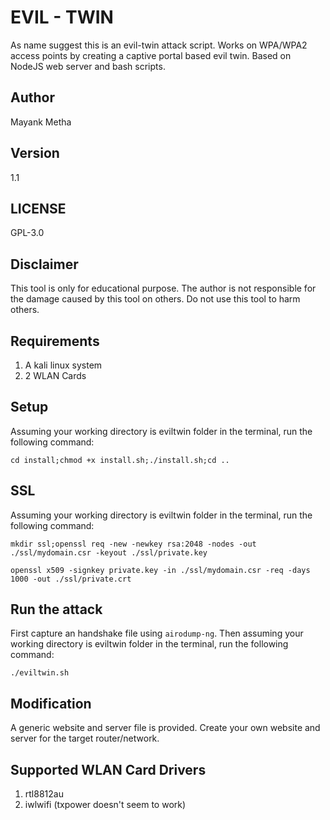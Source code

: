 # EVIL - TWIN

As name suggest this is an evil-twin attack script. Works on WPA/WPA2 access points by creating a captive portal based evil twin. Based on NodeJS web server and bash scripts.

## Author

Mayank Metha

## Version  

1.1

## LICENSE

 GPL-3.0

## Disclaimer
This tool is only for educational purpose. The author is not responsible for the damage caused by this tool on others. Do not use this tool to harm others.

## Requirements

1) A kali linux system
2) 2 WLAN Cards

## Setup

Assuming your working directory is eviltwin folder in the terminal, run the following command:

`cd install;chmod +x install.sh;./install.sh;cd ..`

## SSL

Assuming your working directory is eviltwin folder in the terminal, run the following command:

`mkdir ssl;openssl req -new -newkey rsa:2048 -nodes -out ./ssl/mydomain.csr -keyout ./ssl/private.key`

`openssl x509 -signkey private.key -in ./ssl/mydomain.csr -req -days 1000 -out ./ssl/private.crt`

## Run the attack

First capture an handshake file using `airodump-ng`. Then assuming your working directory is eviltwin folder in the terminal, run the following command:

`./eviltwin.sh`

## Modification

A generic website and server file is provided. Create your own website and server for the target router/network.

## Supported WLAN Card Drivers

1) rtl8812au
2) iwlwifi (txpower doesn't seem to work)

